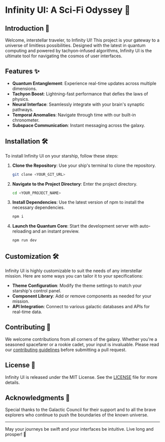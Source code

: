 # Infinity UI: A Sci-Fi Odyssey 🚀

## Introduction 🌌

Welcome, interstellar traveler, to Infinity UI! This project is your gateway to a universe of limitless possibilities. Designed with the latest in quantum computing and powered by tachyon-infused algorithms, Infinity UI is the ultimate tool for navigating the cosmos of user interfaces.

## Features ✨

- **Quantum Entanglement**: Experience real-time updates across multiple dimensions.
- **Tachyon Boost**: Lightning-fast performance that defies the laws of physics.
- **Neural Interface**: Seamlessly integrate with your brain's synaptic pathways.
- **Temporal Anomalies**: Navigate through time with our built-in chronometer.
- **Subspace Communication**: Instant messaging across the galaxy.

## Installation 🛠️

To install Infinity UI on your starship, follow these steps:

1. **Clone the Repository**: Use your ship's terminal to clone the repository.
   ```sh
   git clone <YOUR_GIT_URL>
   ```

2. **Navigate to the Project Directory**: Enter the project directory.
   ```sh
   cd <YOUR_PROJECT_NAME>
   ```

3. **Install Dependencies**: Use the latest version of npm to install the necessary dependencies.
   ```sh
   npm i
   ```

4. **Launch the Quantum Core**: Start the development server with auto-reloading and an instant preview.
   ```sh
   npm run dev
   ```

## Customization 🛠️

Infinity UI is highly customizable to suit the needs of any interstellar mission. Here are some ways you can tailor it to your specifications:

- **Theme Configuration**: Modify the theme settings to match your starship's control panel.
- **Component Library**: Add or remove components as needed for your mission.
- **API Integration**: Connect to various galactic databases and APIs for real-time data.

## Contributing 🌟

We welcome contributions from all corners of the galaxy. Whether you're a seasoned spacefarer or a rookie cadet, your input is invaluable. Please read our [contributing guidelines](CONTRIBUTING.md) before submitting a pull request.

## License 📜

Infinity UI is released under the MIT License. See the [LICENSE](LICENSE) file for more details.

## Acknowledgments 🌠

Special thanks to the Galactic Council for their support and to all the brave explorers who continue to push the boundaries of the known universe.

---

May your journeys be swift and your interfaces be intuitive. Live long and prosper! 🖖
